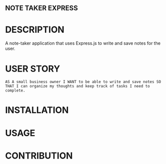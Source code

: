 ## NOTE TAKER EXPRESS

# DESCRIPTION
A note-taker application that uses Express.js to write and save notes for the user.

# USER STORY
`AS A small business owner
I WANT to be able to write and save notes
SO THAT I can organize my thoughts and keep track of tasks I need to complete.`

# INSTALLATION

# USAGE

# CONTRIBUTION